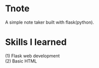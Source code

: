 # Tnote
A simple note taker built with flask(python).

# Skills I learned 
(1) Flask web development\
(2) Basic HTML
